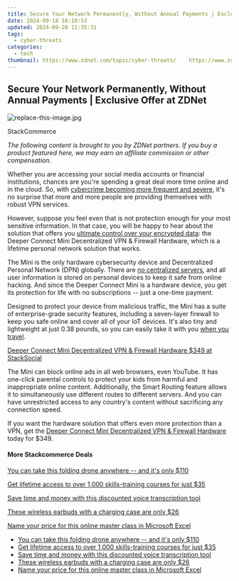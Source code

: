 ```yaml
---
title: Secure Your Network Permanently, Without Annual Payments | Exclusive Offer at ZDNet
date: 2024-09-18 16:10:53
updated: 2024-09-20 11:35:31
tags:
  - cyber-threats
categories:
  - tech
thumbnail: https://www.zdnet.com/topic/cyber-threats/    https://www.zdnet.com/a/img/resize/e80722faac75729c1b68854ddde8d716be75f49c/2022/05/17/c5b5439c-d181-433c-af79-eb6d15c62f24/zd-deeper-connect.jpg?width=170&height=96&fit=crop&auto=webp
---
```


## Secure Your Network Permanently, Without Annual Payments | Exclusive Offer at ZDNet

![replace-this-image.jpg](https://www.zdnet.com/a/img/resize/66ca444180f43b37ea8aee6d875e0709d4d6c44c/2022/05/17/c5b5439c-d181-433c-af79-eb6d15c62f24/zd-deeper-connect.jpg?auto=webp&width=1280)

StackCommerce

_The following content is brought to you by ZDNet partners. If you buy a product featured here, we may earn an affiliate commission or other compensation._

Whether you are accessing your social media accounts or financial institutions, chances are you're spending a great deal more time online and in the cloud. So, with [cybercrime becoming more frequent and severe](https://www.zdnet.com/article/two-ransomware-gangs-hacked-the-same-target-at-the-same-time-heres-what-happened-next/), it's no surprise that more and more people are providing themselves with robust VPN services.

However, suppose you feel even that is not protection enough for your most sensitive information. In that case, you will be happy to hear about the solution that offers you [ultimate control over your encrypted data](https://stacksocial.com/sales/deeper-connect-mini-decentralized-vpn-firewall-hardware?sid=zd-%5F%5FCOM%5FCLICK%5FID%5F%5F-dtp&aid=a-ceempx7z): the Deeper Connect Mini Decentralized VPN & Firewall Hardware, which is a lifetime personal network solution that works.

The Mini is the only hardware cybersecurity device and Decentralized Personal Network (DPN) globally. There are [no centralized servers](https://www.zdnet.com/article/what-is-web3-everything-you-need-to-know-about-the-decentralised-future-of-the-internet/), and all user information is stored on personal devices to keep it safe from online hacking. And since the Deeper Connect Mini is a hardware device, you get its protection for life with no subscriptions -- just a one-time payment.

Designed to protect your device from malicious traffic, the Mini has a suite of enterprise-grade security features, including a seven-layer firewall to keep you safe online and cover all of your IoT devices. It's also tiny and lightweight at just 0.38 pounds, so you can easily take it with you [when you travel](https://www.zdnet.com/article/best-travel-vpn/).

[Deeper Connect Mini Decentralized VPN & Firewall Hardware $349 at StackSocial](https://stacksocial.com/sales/deeper-connect-mini-decentralized-vpn-firewall-hardware?sid=zd-%5F%5FCOM%5FCLICK%5FID%5F%5F-dtp&aid=a-ceempx7z)

The Mini can block online ads in all web browsers, even YouTube. It has one-click parental controls to protect your kids from harmful and inappropriate online content. Additionally, the Smart Routing feature allows it to simultaneously use different routes to different servers. And you can have unrestricted access to any country's content without sacrificing any connection speed.

If you want the hardware solution that offers even more protection than a VPN, get the [Deeper Connect Mini Decentralized VPN & Firewall Hardware](https://stacksocial.com/sales/deeper-connect-mini-decentralized-vpn-firewall-hardware?sid=zd-%5F%5FCOM%5FCLICK%5FID%5F%5F-dtp&aid=a-ceempx7z) today for $349.

#### More Stackcommerce Deals

[You can take this folding drone anywhere -- and it's only $110](https://www.zdnet.com/article/get-a-folding-drone-you-can-take-with-you-anywhere-for-110/ "You can take this folding drone anywhere  -- and it's only $110")

[Get lifetime access to over 1,000 skills-training courses for just $35](https://www.zdnet.com/article/learn-it-coding-and-design-skills-for-just-20-with-this-course-pack/ "Get lifetime access to over 1,000 skills-training courses for just $35")

[Save time and money with this discounted voice transcription tool](https://www.zdnet.com/article/save-money-and-time-with-this-discounted-voice-transcription-tool/ "Save time and money with this discounted voice transcription tool")

[These wireless earbuds with a charging case are only $26](https://www.zdnet.com/article/get-these-wireless-earbuds-with-a-charging-case-for-just-26/ "These wireless earbuds with a charging case are only $26")

[Name your price for this online master class in Microsoft Excel](https://www.zdnet.com/article/name-your-price-for-this-online-master-class-in-microsoft-excel/ "Name your price for this online master class in Microsoft Excel")

* [You can take this folding drone anywhere -- and it's only $110](https://www.zdnet.com/article/get-a-folding-drone-you-can-take-with-you-anywhere-for-110/ "You can take this folding drone anywhere  -- and it's only $110")
* [Get lifetime access to over 1,000 skills-training courses for just $35](https://www.zdnet.com/article/learn-it-coding-and-design-skills-for-just-20-with-this-course-pack/ "Get lifetime access to over 1,000 skills-training courses for just $35")
* [Save time and money with this discounted voice transcription tool](https://www.zdnet.com/article/save-money-and-time-with-this-discounted-voice-transcription-tool/ "Save time and money with this discounted voice transcription tool")
* [These wireless earbuds with a charging case are only $26](https://www.zdnet.com/article/get-these-wireless-earbuds-with-a-charging-case-for-just-26/ "These wireless earbuds with a charging case are only $26")
* [Name your price for this online master class in Microsoft Excel](https://www.zdnet.com/article/name-your-price-for-this-online-master-class-in-microsoft-excel/ "Name your price for this online master class in Microsoft Excel")

<ins class="adsbygoogle"
     style="display:block"
     data-ad-format="autorelaxed"
     data-ad-client="ca-pub-7571918770474297"
     data-ad-slot="1223367746"></ins>



<ins class="adsbygoogle"
     style="display:block"
     data-ad-client="ca-pub-7571918770474297"
     data-ad-slot="8358498916"
     data-ad-format="auto"
     data-full-width-responsive="true"></ins>
